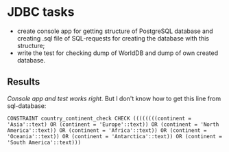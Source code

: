 # JDBC tasks

* create console app for getting structure of PostgreSQL database and
  creating .sql file of SQL-requests for creating the database with 
  this structure;
* write the test for checking dump of WorldDB and dump of own created
  database.
 
## Results
*Console app and test works right.*
But I don't know how to get this line from sql-database:

```
CONSTRAINT country_continent_check CHECK ((((((((continent = 'Asia'::text) OR (continent = 'Europe'::text)) OR (continent = 'North America'::text)) OR (continent = 'Africa'::text)) OR (continent = 'Oceania'::text)) OR (continent = 'Antarctica'::text)) OR (continent = 'South America'::text)))
```
